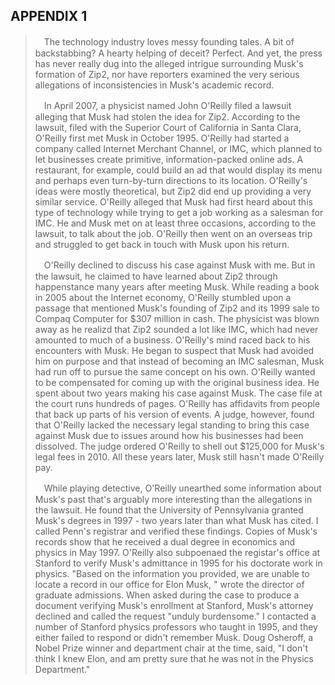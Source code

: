 APPENDIX 1
---

>　The technology industry loves messy founding tales. A bit of backstabbing? A hearty helping of deceit? Perfect. And yet, the press has never really dug into the alleged intrigue surrounding Musk's formation of Zip2, nor have reporters examined the very serious allegations of inconsistencies in Musk's academic record.
>
>　In April 2007, a physicist named John O'Reilly filed a lawsuit alleging that Musk had stolen the idea for Zip2. According to the lawsuit, filed with the Superior Court of California in Santa Clara, O'Reilly first met Musk in October 1995. O'Reilly had started a company called Internet Merchant Channel, or IMC, which planned to let businesses create primitive, information-packed online ads. A restaurant, for example, could build an ad that would display its menu and perhaps even turn-by-turn directions to its location. O'Reilly's ideas were mostly theoretical, but Zip2 did end up providing a very similar service. O'Reilly alleged that Musk had first heard about this type of technology while trying to get a job working as a salesman for IMC. He and Musk met on at least three occasions, according to the lawsuit, to talk about the job. O'Reilly then went on an overseas trip and struggled to get back in touch with Musk upon his return.
>
>　O'Reilly declined to discuss his case against Musk with me. But in the lawsuit, he claimed to have learned about Zip2 through happenstance many years after meeting Musk. While reading a book in 2005 about the Internet economy, O'Reilly stumbled upon a passage that mentioned Musk's founding of Zip2 and its 1999 sale to Compaq Computer for $307 million in cash. The physicist was blown away as he realizd that Zip2 sounded a lot like IMC, which had never amounted to much of a business. O'Reilly's mind raced back to his encounters with Musk. He began to suspect that Musk had avoided him on purpose and that instead of becoming an IMC salesman, Musk had run off to pursue the same concept on his own. O'Reilly wanted to be compensated for coming up with the original business idea. He spent about two years making his case against Musk. The case file at the court runs hundreds of pages. O'Reilly has affidavits from people that back up parts of his version of events. A judge, however, found that O'Reilly lacked the necessary legal standing to bring this case against Musk due to issues around how his businesses had been dissolved. The judge ordered O'Reilly to shell out $125,000 for Musk's legal fees in 2010. All these years later, Musk still hasn't made O'Reilly pay.
>
>　While playing detective, O'Reilly unearthed some information about Musk's past that's arguably more interesting than the allegations in the lawsuit. He found that the University of Pennsylvania granted Musk's degrees in  1997 - two years later than what Musk has cited. I called Penn's registrar and verified these findings. Copies of Musk's records show that he received a dual degree in economics and physics in May 1997. O'Reilly also subpoenaed the registar's office at Stanford to verify Musk's admittance in 1995 for his doctorate work in physics. "Based on the information you provided, we are unable to locate a record in our office for Elon Musk, " wrote the director of graduate admissions. When asked during the case to produce a document verifying Musk's enrollment at Stanford, Musk's attorney declined and called the request "unduly burdensome." I contacted a number of Stanford physics professors who taught in 1995, and they either failed to respond or didn't remember Musk. Doug Osheroff, a Nobel Prize winner and department chair at the time, said, "I don't think I knew Elon, and am pretty sure that he was not in the Physics Department."